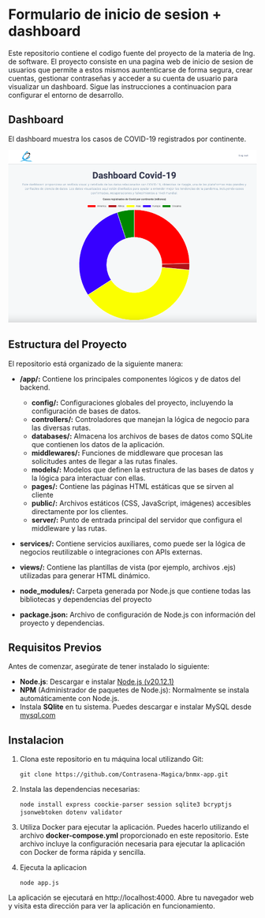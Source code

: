 # Formulario de inicio de sesion + dashboard

Este repositorio contiene el codigo fuente del proyecto de la materia de Ing. de software. El proyecto consiste en una pagina web de inicio de sesion de usuarios
que permite a estos mismos auntenticarse de forma segura, crear cuentas, gestionar contraseñas y acceder a su cuenta de usuario para visualizar un dashboard. Sigue las instrucciones a continuacion para configurar el entorno de desarrollo.

## Dashboard

El dashboard muestra los casos de COVID-19 registrados por continente.

![Dasboard](/app/public/images/dashboard.png)

## Estructura del Proyecto

El repositorio está organizado de la siguiente manera:

- **/app/:** Contiene los principales componentes lógicos y de datos del backend.

    - **config/:** Configuraciones globales del proyecto, incluyendo la configuración de bases de datos.
    - **controllers/:** Controladores que manejan la lógica de negocio para las diversas rutas.
    - **databases/:** Almacena los archivos de bases de datos como SQLite que contienen los datos de la aplicación.
    - **middlewares/:** Funciones de middleware que procesan las solicitudes antes de llegar a las rutas finales.
    - **models/:** Modelos que definen la estructura de las bases de datos y la lógica para interactuar con ellas.
    - **pages/:** Contiene las páginas HTML estáticas que se sirven al cliente
    - **public/:** Archivos estáticos (CSS, JavaScript, imágenes) accesibles directamente por los clientes.
    - **server/:** Punto de entrada principal del servidor que configura el middleware y las rutas.

- **services/:** Contiene servicios auxiliares, como puede ser la lógica de negocios reutilizable o integraciones con APIs externas.
  
- **views/:** Contiene las plantillas de vista (por ejemplo, archivos .ejs) utilizadas para generar HTML dinámico.

- **node_modules/:** Carpeta generada por Node.js que contiene todas las bibliotecas y dependencias del proyecto

- **package.json:** Archivo de configuración de Node.js con información del proyecto y dependencias.

## Requisitos Previos

Antes de comenzar, asegúrate de tener instalado lo siguiente:

- **Node.js**: Descargar e instalar [Node.js (v20.12.1)](https://nodejs.org/)
- **NPM** (Administrador de paquetes de Node.js): Normalmente se instala automáticamente con Node.js.
- Instala **SQlite** en tu sistema. Puedes descargar e instalar MySQL desde [mysql.com](https://www.sqlite.org/)

## Instalacion

1. Clona este repositorio en tu máquina local utilizando Git:    

    ```
    git clone https://github.com/Contrasena-Magica/bnmx-app.git
    ```

2. Instala las dependencias necesarias:

    ```
    node install express coockie-parser session sqlite3 bcryptjs jsonwebtoken dotenv validator
    ```

3. Utiliza Docker para ejecutar la aplicación. Puedes hacerlo utilizando el archivo **docker-compose.yml** proporcionado en este repositorio. Este archivo incluye la configuración necesaria para ejecutar la aplicación con Docker de forma rápida y sencilla.

4. Ejecuta la aplicacion
    ```
    node app.js
    ```

La aplicación se ejecutará en http://localhost:4000. Abre tu navegador web y visita esta dirección para ver la aplicación en funcionamiento.


